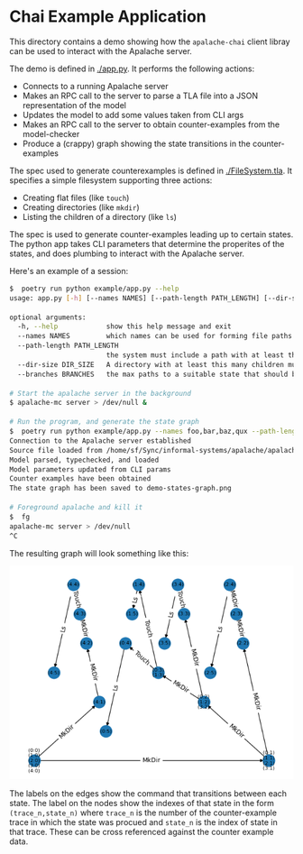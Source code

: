 # Chai Example Application

This directory contains a demo showing how the `apalache-chai` client libray can be
used to interact with the Apalache server.

The demo is defined in [./app.py](./app.py). It performs the following actions:

- Connects to a running Apalache server
- Makes an RPC call to the server to parse a TLA file into a JSON representation
  of the model
- Updates the model to add some values taken from CLI args
- Makes an RPC call to the server to obtain counter-examples from the
  model-checker
- Produce a (crappy) graph showing the state transitions in the counter-examples

The spec used to generate counterexamples is defined in
[./FileSystem.tla](./FileSystem.tla). It specifies a simple filesystem
supporting three actions:

- Creating flat files (like `touch`)
- Creating directories (like `mkdir`)
- Listing the children of a directory  (like `ls`)

The spec is used to generate counter-examples leading up to certain states. The
python app takes CLI parameters that determine the properites of the states, and
does plumbing to interact with the Apalache server.

Here's an example of a session:

```sh
$  poetry run python example/app.py --help
usage: app.py [-h] [--names NAMES] [--path-length PATH_LENGTH] [--dir-size DIR_SIZE] [--branches BRANCHES]

optional arguments:
  -h, --help            show this help message and exit
  --names NAMES         which names can be used for forming file paths
  --path-length PATH_LENGTH
                        the system must include a path with at least this many components
  --dir-size DIR_SIZE   A directory with at least this many children must exist
  --branches BRANCHES   the max paths to a suitable state that should be found

# Start the apalache server in the background
$ apalache-mc server > /dev/null &

# Run the program, and generate the state graph
$  poetry run python example/app.py --names foo,bar,baz,qux --path-length 4 --branches 5
Connection to the Apalache server established
Source file loaded from /home/sf/Sync/informal-systems/apalache/apalache-chai/example/FileSystem.tla
Model parsed, typechecked, and loaded
Model parameters updated from CLI params
Counter examples have been obtained
The state graph has been saved to demo-states-graph.png

# Foreground apalache and kill it
$  fg
apalache-mc server > /dev/null
^C
```

The resulting graph will look something like this:

![Example of state graph](./demo-states-graph.png)

The labels on the edges show the command that transitions between each state.
The label on the nodes show the indexes of that state in the form
`(trace_n,state_n)` where `trace_n` is the number of the counter-example trace
in which the state was procued and `state_n` is the index of state in that
trace. These can be cross referenced against the counter example data.
